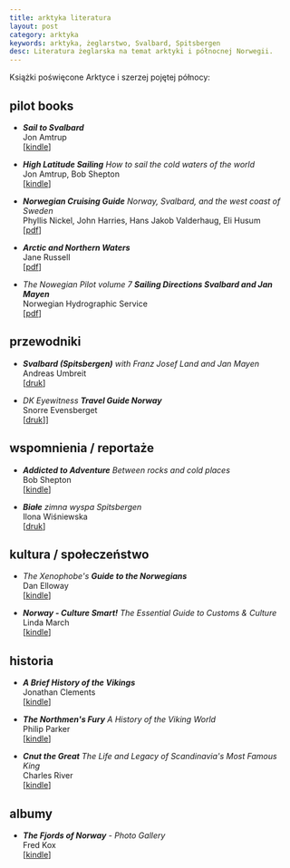 ```yaml
---
title: arktyka literatura
layout: post
category: arktyka
keywords: arktyka, żeglarstwo, Svalbard, Spitsbergen
desc: Literatura żeglarska na temat arktyki i północnej Norwegii. 
---
```


Książki poświęcone Arktyce i szerzej pojętej północy:


pilot books
-----------
* ***Sail to Svalbard***  
  Jon Amtrup  
  [[kindle](http://www.amazon.co.uk/Sail-Svalbard-Jon-Amtrup-ebook/dp/B0056GW9S4/ref=sr_1_1)]
  
* ***High Latitude Sailing*** *How to sail the cold waters of the world*  
  Jon Amtrup, Bob Shepton  
  [[kindle](http://www.amazon.co.uk/High-Latitude-Sailing-waters-world-ebook/dp/B00KDYK2FQ/ref=sr_1_1)]
  
* ***Norwegian Cruising Guide*** *Norway, Svalbard, and the west coast of Sweden*  
  Phyllis Nickel, John Harries, Hans Jakob Valderhaug, Eli Husum  
  [[pdf](http://www.norwegiancruisingguide.com/)]
  
* ***Arctic and Northern Waters***  
  Jane Russell   
  [[pdf](http://www.rccpf.org.uk/passage-planning/arctic)]
  
* *The Nowegian Pilot volume 7* ***Sailing Directions Svalbard and Jan Mayen***  
  Norwegian Hydrographic Service  
  [[pdf](http://www.statkart.no/en/Kart/Nautical-Publications/The-Norwegian-Pilot-Guide/)]


przewodniki
------------
* ***Svalbard (Spitsbergen)*** *with Franz Josef Land and Jan Mayen*  
  Andreas Umbreit  
  [[druk](http://www.amazon.co.uk/Svalbard-Spitsbergen-Franz-Travel-Guides/dp/1841624594/ref=sr_1_1)]  
    
* *DK Eyewitness* ***Travel Guide Norway***  
  Snorre Evensberget                                                 
  [[druk](http://www.amazon.co.uk/DK-Eyewitness-Travel-Guide-Norway/dp/1405368918/ref=sr_1_1)]]  


wspomnienia / reportaże
------------------------
* ***Addicted to Adventure*** *Between rocks and cold places*   
  Bob Shepton  
  [[kindle](http://www.amazon.co.uk/Addicted-Adventure-Between-rocks-places-ebook/dp/B00JKLRKXK/ref=sr_1_1)]
  
* ***Białe*** *zimna wyspa Spitsbergen*  
  Ilona Wiśniewska  
  [[druk](https://czarne.com.pl/katalog/ksiazki/biale)]


kultura / społeczeństwo
-----------------------

* *The Xenophobe's* ***Guide to the Norwegians***  
  Dan Elloway  
  [[kindle](http://www.amazon.co.uk/Xenophobes-Guide-Norwegians-Guides-ebook/dp/B00GL9R84U/ref=sr_1_1)]  

* ***Norway - Culture Smart!*** *The Essential Guide to Customs & Culture*   
  Linda March   
  [[kindle](http://www.amazon.co.uk/Norway-Culture-Smart-Essential-Customs-ebook/dp/B004445986/ref=sr_1_1)]  


historia
---------
* ***A Brief History of the Vikings***   
  Jonathan Clements   
  [[kindle](http://www.amazon.co.uk/s/ref=nb_sb_noss_1)]  

* ***The Northmen's Fury*** *A History of the Viking World*  
  Philip Parker  
  [[kindle](http://www.amazon.co.uk/Northmens-Fury-History-Viking-World-ebook/dp/B00EKOBXE4/ref=sr_1_sc_1)]  
  
* ***Cnut the Great*** *The Life and Legacy of Scandinavia's Most Famous King*  
  Charles River  
  [[kindle](http://www.amazon.co.uk/Cnut-Great-Legacy-Scandinavias-Famous-ebook/dp/B00N84BMES/ref=sr_1_1)]  
  

albumy
-------
* ***The Fjords of Norway*** *- Photo Gallery*  
  Fred Kox  
  [[kindle](http://www.amazon.co.uk/Fjords-Norway-Photo-Gallery-ebook/dp/B00NU5VNIK/ref=sr_1_1)]


